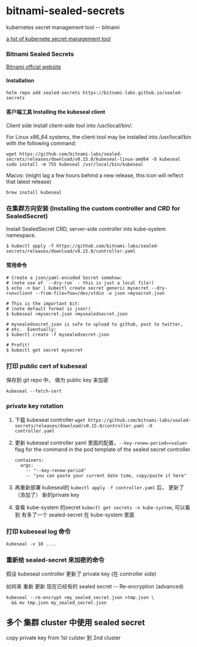 # bitnami-sealed-secrets
kubernetes secret management tool -- bitnami 

[a list of kubernete secret management tool](https://argoproj.github.io/argo-cd/operator-manual/secret-management/)


### Bitnami Sealed Secrets
[Bitnami offcial website](https://github.com/bitnami-labs/sealed-secrets#sealed-secrets-for-kubernetes)

#### Installation 

```
helm repo add sealed-secrets https://bitnami-labs.github.io/sealed-secrets
```

#### 客户端工具 Installing the kubeseal client

Client side
Install client-side tool into /usr/local/bin/:

For Linux x86_64 systems, the client-tool may be installed into /usr/local/bin with the following command:

```
wget https://github.com/bitnami-labs/sealed-secrets/releases/download/v0.15.0/kubeseal-linux-amd64 -O kubeseal
sudo install -m 755 kubeseal /usr/local/bin/kubeseal
```

Macos: (might lag a few hours behind a new release, this icon will reflect that latest release)
```
brew install kubeseal
```

### 在集群方向安装 (Installing the custom controller and CRD for SealedSecret)

Install SealedSecret CRD, server-side controller into kube-system namespace.

```
$ kubectl apply -f https://github.com/bitnami-labs/sealed-secrets/releases/download/v0.15.0/controller.yaml

```

#### 常用命令
```
# Create a json/yaml-encoded Secret somehow:
# (note use of `--dry-run` - this is just a local file!)
$ echo -n bar | kubectl create secret generic mysecret --dry-run=client --from-file=foo=/dev/stdin -o json >mysecret.json

# This is the important bit:
# (note default format is json!)
$ kubeseal <mysecret.json >mysealedsecret.json

# mysealedsecret.json is safe to upload to github, post to twitter,
# etc.  Eventually:
$ kubectl create -f mysealedsecret.json

# Profit!
$ kubectl get secret mysecret
```
### 打印 public cert of kubeseal 

保存到 git repo 中， 做为 public key 来加密 
```
kubeseal --fetch-cert
```

### private key rotation

1. 下载 kubeseal controller `wget https://github.com/bitnami-labs/sealed-secrets/releases/download/v0.15.0/controller.yaml -O controller.yaml`

2. 更新 kubeseal controller yaml 里面的配置，`--key-renew-period=<value>` flag for the command in the pod template of the sealed secret controller.
   ```
   containers:
     args:
       -- "--key-renew-period"
       -- "you can paste your current date time, copy/paste it here"
   ```

3. 再重新部署 kubeseal的 `kubectl apply -f controller.yaml` 后， 更新了（添加了） 新的private key
4. 查看 kube-system 的secret  `kubectl get secrets -n kube-system`, 可以看到 有多了一个 sealed-secret 在 kube-system 里面


### 打印 kubeseal log 命令

```
kubeseal -v 10 ....
```

### 重新给 sealed-secret 来加密的命令

假设 kubeseal controller 更新了 private key (在 controller side)

如何来 重新 更新 现在已经有的 sealed secret -- Re-encryption (advanced) 

```
kubeseal --re-encrypt <my_sealed_secret.json >tmp.json \
  && mv tmp.json my_sealed_secret.json

```


## 多个 集群 cluster 中使用 sealed secret 

copy private key from 1st culster 到 2nd cluster

